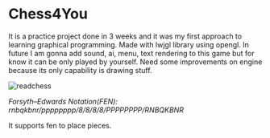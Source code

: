 # Chess4You
It is a practice project done in 3 weeks and it was my first approach to learning graphical programming. Made with lwjgl library using opengl. In future I am gonna add sound, ai, menu, text rendering to this game but for know it can be only played by yourself. Need some improvements on engine because its only capability is drawing stuff. 



![readchess](https://user-images.githubusercontent.com/87928758/209157169-edefa11e-5baa-4857-8dfb-833bfcc52956.png)

*Forsyth–Edwards Notation(FEN): rnbqkbnr/pppppppp/8/8/8/8/PPPPPPPP/RNBQKBNR*

It supports fen to place pieces.
